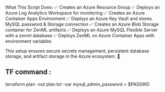 What This Script Does:
✅ Creates an Azure Resource Group
✅ Deploys an Azure Log Analytics Workspace for monitoring
✅ Creates an Azure Container Apps Environment
✅ Deploys an Azure Key Vault and stores MySQL password & Storage connection
✅ Creates an Azure Blob Storage container for ZenML artifacts
✅ Deploys an Azure MySQL Flexible Server with a zenml database
✅ Deploys ZenML on Azure Container Apps with environment variables

This setup ensures secure secrets management, persistent database storage, and artifact storage in the Azure ecosystem. 🚀

## TF command :
terraform plan -out plan.txt -var mysql_admin_password = $PASSWD